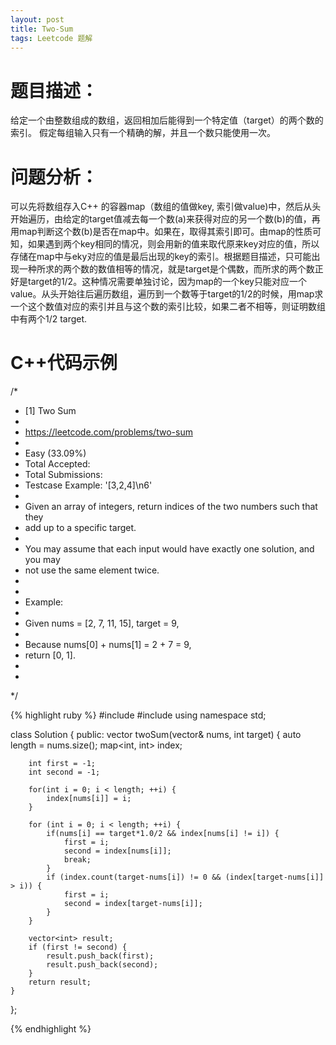 ```yaml
---
layout: post
title: Two-Sum
tags: Leetcode 题解
---
```

# 题目描述：
给定一个由整数组成的数组，返回相加后能得到一个特定值（target）的两个数的索引。
假定每组输入只有一个精确的解，并且一个数只能使用一次。
# 问题分析：
可以先将数组存入C++ 的容器map（数组的值做key, 索引做value)中，然后从头开始遍历，由给定的target值减去每一个数(a)来获得对应的另一个数(b)的值，再用map判断这个数(b)是否在map中。如果在，取得其索引即可。由map的性质可知，如果遇到两个key相同的情况，则会用新的值来取代原来key对应的值，所以存储在map中与eky对应的值是最后出现的key的索引。根据题目描述，只可能出现一种所求的两个数的数值相等的情况，就是target是个偶数，而所求的两个数正好是target的1/2。这种情况需要单独讨论，因为map的一个key只能对应一个value。从头开始往后遍历数组，遍历到一个数等于target的1/2的时候，用map求一个这个数值对应的索引并且与这个数的索引比较，如果二者不相等，则证明数组中有两个1/2 target.
# C++代码示例
/*
 * [1] Two Sum
 *
 * https://leetcode.com/problems/two-sum
 *
 * Easy (33.09%)
 * Total Accepted:
 * Total Submissions:
 * Testcase Example:  '[3,2,4]\n6'
 *
 * Given an array of integers, return indices of the two numbers such that they
 * add up to a specific target.
 *
 * You may assume that each input would have exactly one solution, and you may
 * not use the same element twice.
 *
 *
 * Example:
 *
 * Given nums = [2, 7, 11, 15], target = 9,
 *
 * Because nums[0] + nums[1] = 2 + 7 = 9,
 * return [0, 1].
 *
 *
 */


{% highlight ruby %}
#include <vector>
#include <map>
using namespace std;

class Solution {
public:
    vector<int> twoSum(vector<int>& nums, int target) {
        auto length = nums.size();
        map<int, int> index;

        int first = -1;
        int second = -1;

        for(int i = 0; i < length; ++i) {
            index[nums[i]] = i;
        }

        for (int i = 0; i < length; ++i) {
            if(nums[i] == target*1.0/2 && index[nums[i] != i]) {
                first = i;
                second = index[nums[i]];
                break;
            }
            if (index.count(target-nums[i]) != 0 && (index[target-nums[i]] > i)) {
                first = i;
                second = index[target-nums[i]];
            }
        }

        vector<int> result;
        if (first != second) {
            result.push_back(first);
            result.push_back(second);
        }
        return result;
    }

};

{% endhighlight %}

